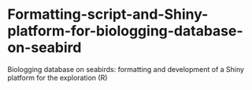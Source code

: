 # Formatting-script-and-Shiny-platform-for-biologging-database-on-seabird
Biologging database on seabirds: formatting and development of a Shiny platform for the exploration (R)

